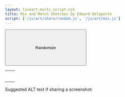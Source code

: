 ```yaml
---
layout: liveart.multi.script.njk
title: Mix and Match Sketches by Edward Delaporte
script: ['/js/art/share/random.js', '/js/art/mix.js']
---
```


<script defer>
  updateMix();
</script>

<button 
  style="width: 20em; height: 9em;" onClick="random_me()">Randomize</button>

| | | 
|-|-|
| <img id=imgTop11 /> | <img id=imgTop12 /> | |
| <img id=imgBottom11 /> | <img id=imgBottom12 />  |
| <img id=imgTop21 /> | <img id=imgTop22 /> | |
| <img id=imgBottom21 /> | <img id=imgBottom22 />  |
| <img id=imgTop31 /> | <img id=imgTop32 /> | |
| <img id=imgBottom31 /> | <img id=imgBottom32 />  |

<p>Suggested ALT text if sharing a screenshot:</p>
<pre id=altTextSummary></pre>
